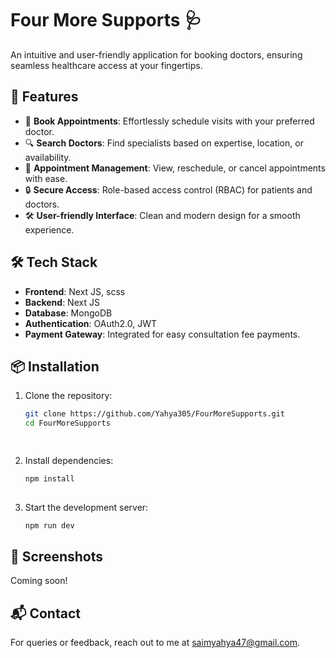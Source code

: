 # Four More Supports 🩺  
An intuitive and user-friendly application for booking doctors, ensuring seamless healthcare access at your fingertips.  

## 🚀 Features  
- 📅 **Book Appointments**: Effortlessly schedule visits with your preferred doctor.  
- 🔍 **Search Doctors**: Find specialists based on expertise, location, or availability.  
- 📌 **Appointment Management**: View, reschedule, or cancel appointments with ease.  
- 🔒 **Secure Access**: Role-based access control (RBAC) for patients and doctors.  
- 🛠️ **User-friendly Interface**: Clean and modern design for a smooth experience.  

## 🛠️ Tech Stack  
- **Frontend**: Next JS, scss  
- **Backend**: Next JS  
- **Database**: MongoDB  
- **Authentication**: OAuth2.0, JWT  
- **Payment Gateway**: Integrated for easy consultation fee payments.  

## 📦 Installation  
1. Clone the repository:  
   ```bash
   git clone https://github.com/Yahya305/FourMoreSupports.git
   cd FourMoreSupports

  
2. Install dependencies:  
   ```bash
   npm install
  
3. Start the development server:  
   ```bash
   npm run dev

## 📸 Screenshots
Coming soon!

## 📬 Contact  
For queries or feedback, reach out to me at [saimyahya47@gmail.com](mailto:saimyahya47@gmail.com).  

